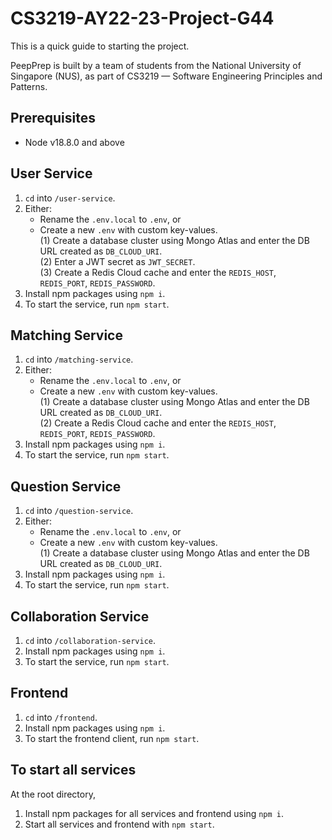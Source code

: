 # CS3219-AY22-23-Project-G44

This is a quick guide to starting the project.

PeepPrep is built by a team of students from the National University of Singapore (NUS), as part of CS3219 — Software Engineering Principles and Patterns.

## Prerequisites

- Node v18.8.0 and above

## User Service

1. `cd` into `/user-service`.
2. Either:
    - Rename the `.env.local` to `.env`, or
    - Create a new `.env` with custom key-values. <br>
	(1) Create a database cluster using Mongo Atlas and enter the DB URL created as `DB_CLOUD_URI`. <br>
	(2) Enter a JWT secret as `JWT_SECRET`. <br>
	(3) Create a Redis Cloud cache and enter the `REDIS_HOST`, `REDIS_PORT`, `REDIS_PASSWORD`.
3. Install npm packages using `npm i`.
4. To start the service, run `npm start`.

## Matching Service

1. `cd` into `/matching-service`.
2. Either:
    - Rename the `.env.local` to `.env`, or
    - Create a new `.env` with custom key-values. <br>
	(1) Create a database cluster using Mongo Atlas and enter the DB URL created as `DB_CLOUD_URI`. <br>
	(2) Create a Redis Cloud cache and enter the `REDIS_HOST`, `REDIS_PORT`, `REDIS_PASSWORD`.
3. Install npm packages using `npm i`.
4. To start the service, run `npm start`.

## Question Service

1. `cd` into `/question-service`.
2. Either:
    - Rename the `.env.local` to `.env`, or
    - Create a new `.env` with custom key-values. <br>
	(1) Create a database cluster using Mongo Atlas and enter the DB URL created as `DB_CLOUD_URI`.
3. Install npm packages using `npm i`.
4. To start the service, run `npm start`.

## Collaboration Service

1. `cd` into `/collaboration-service`.
2. Install npm packages using `npm i`.
3. To start the service, run `npm start`.

## Frontend

1. `cd` into `/frontend`.
2. Install npm packages using `npm i`.
3. To start the frontend client, run `npm start`.

## To start all services
At the root directory,

1. Install npm packages for all services and frontend using `npm i`.
2. Start all services and frontend with `npm start`.
